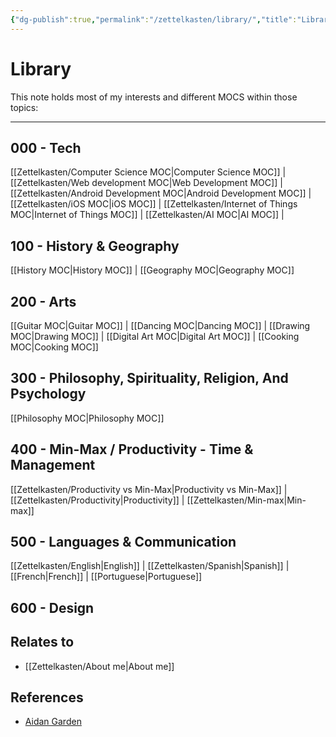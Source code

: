 ```yaml
---
{"dg-publish":true,"permalink":"/zettelkasten/library/","title":"Library","tags":["personal","status/done","core/important-ideas"],"created":"2023-10-08T13:11:35.828+01:00"}
---
```



# Library

This note holds most of my interests and different MOCS within those topics:

---

## 000 - Tech

[[Zettelkasten/Computer Science MOC\|Computer Science MOC]] | [[Zettelkasten/Web development MOC\|Web Development MOC]] | [[Zettelkasten/Android Development MOC\|Android Development MOC]] | [[Zettelkasten/iOS MOC\|iOS MOC]] | [[Zettelkasten/Internet of Things MOC\|Internet of Things MOC]] | [[Zettelkasten/AI MOC\|AI MOC]] | 


## 100 - History & Geography

[[History MOC\|History MOC]] | [[Geography MOC\|Geography MOC]] 


## 200 - Arts

[[Guitar MOC\|Guitar MOC]] |  [[Dancing MOC\|Dancing MOC]] | [[Drawing MOC\|Drawing MOC]] | [[Digital Art MOC\|Digital Art MOC]] | [[Cooking MOC\|Cooking MOC]]


## 300 - Philosophy, Spirituality, Religion, And Psychology

[[Philosophy MOC\|Philosophy MOC]]


## 400 - Min-Max / Productivity - Time & Management

[[Zettelkasten/Productivity vs Min-Max\|Productivity vs Min-Max]] | [[Zettelkasten/Productivity\|Productivity]] | [[Zettelkasten/Min-max\|Min-max]]


## 500 - Languages & Communication

[[Zettelkasten/English\|English]] | [[Zettelkasten/Spanish\|Spanish]] | [[French\|French]] | [[Portuguese\|Portuguese]]


## 600 - Design


## Relates to

 - [[Zettelkasten/About me\|About me]]
## References
- [Aidan Garden](https://publish.obsidian.md/aidanhelfant/Atlas/MOCS/%F0%9F%A7%BELibrary)
